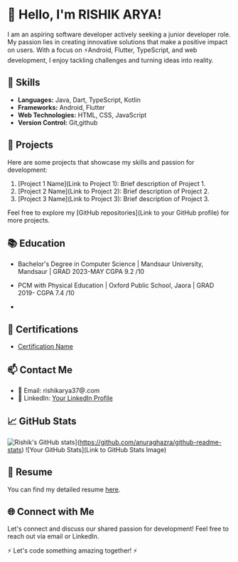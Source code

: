 # 👋 Hello, I'm RISHIK ARYA!

I am an aspiring software developer actively seeking a junior developer role. My passion lies in creating innovative solutions that make a positive impact on users. With a focus on ⚡Android, Flutter, TypeScript, and web development, I enjoy tackling challenges and turning ideas into reality.

## 🔧 Skills

- **Languages:** Java, Dart, TypeScript, Kotlin
- **Frameworks:** Android, Flutter
- **Web Technologies:** HTML, CSS, JavaScript
- **Version Control:** Git,github

## 🚀 Projects

Here are some projects that showcase my skills and passion for development:

1. [Project 1 Name](Link to Project 1): Brief description of Project 1.
2. [Project 2 Name](Link to Project 2): Brief description of Project 2.
3. [Project 3 Name](Link to Project 3): Brief description of Project 3.

Feel free to explore my [GitHub repositories](Link to your GitHub profile) for more projects.

## 📚 Education

- Bachelor's Degree in Computer Science | Mandsaur University, Mandsaur | GRAD 2023-MAY CGPA 9.2 /10 

- PCM with Physical Education | Oxford Public School, Jaora | GRAD 2019- CGPA 7.4 /10
- 
## 🌱 Certifications

- [Certification Name](https://drive.google.com/file/d/18drqZ1OAJen27HX0unPB8StrvGpMXF7J/view?usp=sharing)

## 📫 Contact Me

- 📧 Email: rishikarya37@.com
- 💼 LinkedIn: [Your LinkedIn Profile](https://www.linkedin.com/in/rishik-arya-91917322a/)

## 📈 GitHub Stats
![Rishik's GitHub stats](https://github-readme-stats.vercel.app/api?username=R-lab37)](https://github.com/anuraghazra/github-readme-stats)
![Your GitHub Stats](Link to GitHub Stats Image)

## 📝 Resume

You can find my detailed resume [here](https://docs.google.com/document/d/1jqbmkz4tns-gBRP0SgdYd2b_JQWoHN7fUFk5JmeapqA/edit?usp=sharing).

## 🌐 Connect with Me

Let's connect and discuss our shared passion for development! Feel free to reach out via email or LinkedIn.

⚡ Let's code something amazing together! ⚡
